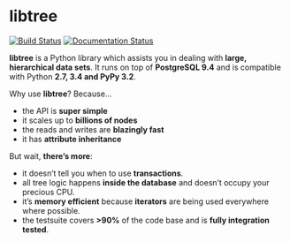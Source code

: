 libtree
=======

[![Build Status](https://travis-ci.org/conceptsandtraining/libtree.svg?branch=master)](https://travis-ci.org/conceptsandtraining/libtree) [![Documentation Status](https://readthedocs.org/projects/libtree/badge/?version=latest)](http://libtree.readthedocs.org/en/latest/?badge=latest)


**libtree** is a Python library which assists you in dealing with **large, hierarchical data sets**. It runs on top of **PostgreSQL 9.4** and is compatible with Python **2.7, 3.4 and PyPy 3.2**.

Why use **libtree**? Because...

 - the API is **super simple**
 - it scales up to **billions of nodes**
 - the reads and writes are **blazingly fast**
 - it has **attribute inheritance**


But wait, **there’s more**:

 - it doesn’t tell you when to use **transactions**.
 - all tree logic happens **inside the database** and doesn’t occupy your precious CPU.
 - it’s **memory efficient** because **iterators** are being used everywhere where possible.
 - the testsuite covers **>90%** of the code base and is **fully integration tested**.
